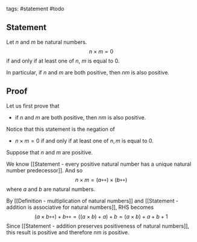 tags: #statement #todo

## Statement

Let $n$ and $m$ be natural numbers.
$$ n \times m = 0$$if and only if at least one of $n$, $m$ is equal to $0$. 

In particular, if $n$ and $m$ are both positive, then $nm$ is also positive.

## Proof

Let us first prove that 

- if $n$ and $m$ are both positive, then $nm$ is also positive. 

Notice that this statement is the negation of 

- $n \times m = 0$ if and only if at least one of $n, m$ is equal to $0$.


Suppose that $n$ and $m$ are positive.

We know [[Statement - every positive natural number has a unique natural number predecessor]]. And so
$$n \times m = (a\texttt{++}) \times (b\texttt{++})$$
where $a$ and $b$ are natural numbers.

By [[Definition - multiplication of natural numbers]] and [[Statement - addition is associative for natural numbers]], RHS becomes
$$(a \times b\texttt{++}) + b\texttt{++} = ((a \times b) + a) + b = (a \times b) + a + b + 1$$
Since [[Statement - addition preserves positiveness of natural numbers]], this result is positive and therefore $nm$ is positive.




